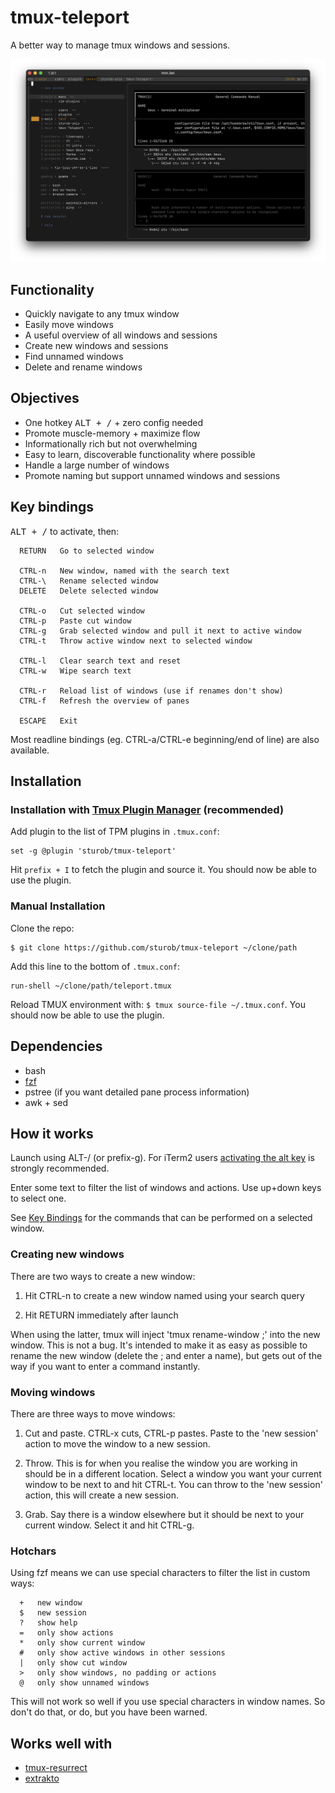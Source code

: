 # tmux-teleport

A better way to manage tmux windows and sessions.

<img src="https://raw.githubusercontent.com/sturob/tmux-teleport-docs/main/shot-0.3.png">

## Functionality

- Quickly navigate to any tmux window
- Easily move windows
- A useful overview of all windows and sessions
- Create new windows and sessions
- Find unnamed windows
- Delete and rename windows


## Objectives

- One hotkey <kbd>ALT + /</kbd> + zero config needed
- Promote muscle-memory + maximize flow
- Informationally rich but not overwhelming
- Easy to learn, discoverable functionality where possible
- Handle a large number of windows
- Promote naming but support unnamed windows and sessions



## Key bindings

<kbd>ALT + /</kbd> to activate, then:

	  RETURN   Go to selected window
	
	  CTRL-n   New window, named with the search text
	  CTRL-\   Rename selected window
	  DELETE   Delete selected window
	
	  CTRL-o   Cut selected window
	  CTRL-p   Paste cut window
	  CTRL-g   Grab selected window and pull it next to active window
	  CTRL-t   Throw active window next to selected window
	
	  CTRL-l   Clear search text and reset
	  CTRL-w   Wipe search text
	
	  CTRL-r   Reload list of windows (use if renames don't show)
	  CTRL-f   Refresh the overview of panes
	
	  ESCAPE   Exit


Most readline bindings (eg. CTRL-a/CTRL-e beginning/end of line) are also available.

## Installation

### Installation with [Tmux Plugin Manager](https://github.com/tmux-plugins/tpm) (recommended)

Add plugin to the list of TPM plugins in `.tmux.conf`:

    set -g @plugin 'sturob/tmux-teleport'

Hit `prefix + I` to fetch the plugin and source it. You should now be able to
use the plugin.

### Manual Installation

Clone the repo:

    $ git clone https://github.com/sturob/tmux-teleport ~/clone/path

Add this line to the bottom of `.tmux.conf`:

    run-shell ~/clone/path/teleport.tmux

Reload TMUX environment with: `$ tmux source-file ~/.tmux.conf`.
You should now be able to use the plugin.


## Dependencies

- bash
- [fzf](https://github.com/junegunn/fzf)
- pstree (if you want detailed pane process information)
- awk + sed

## How it works

Launch using ALT-/ (or prefix-g). For iTerm2 users [activating the alt key](https://stephencharlesweiss.com/i-term-2-meta-key) is strongly recommended. 

Enter some text to filter the list of windows and actions. Use up+down keys to select one.

See [Key Bindings](#key-bindings) for the commands that can be performed on a selected window.


### Creating new windows

There are two ways to create a new window:

1. Hit CTRL-n to create a new window named using your search query

2. Hit RETURN immediately after launch

When using the latter, tmux will inject 'tmux rename-window ;' into the new window. This is not a bug. It's intended to make it as easy as possible to rename the new window (delete the ; and enter a name), but gets out of the way if you want to enter a command instantly.


### Moving windows

There are three ways to move windows:

1. Cut and paste. CTRL-x cuts, CTRL-p pastes. Paste to the 'new session' action to move the window to a new session.

2. Throw. This is for when you realise the window you are working in should be in a different location. Select a window you want your current window to be next to and hit CTRL-t. You can throw to the 'new session' action, this will create a new session.

3. Grab. Say there is a window elsewhere but it should be next to your current window. Select it and hit CTRL-g.


### Hotchars

Using fzf means we can use special characters to filter the list in custom ways:

	  +   new window
	  $   new session
	  ?   show help
	  =   only show actions
	  *   only show current window
	  #   only show active windows in other sessions
	  |   only show cut window
	  >   only show windows, no padding or actions
	  @   only show unnamed windows

This will not work so well if you use special characters in window names. So don't do that, or do, but you have been warned.


<!-- ## Options -->

<!-- ### TODO -->

<!-- -	escape_exits = true -->
<!-- -	use_unicode = true -->
<!-- -	session_divs = true -->
<!-- -   histograms = true -->
<!-- -	-v force vertical -->



## Works well with

- [tmux-resurrect](https://github.com/tmux-plugins/tmux-resurrect)
- [extrakto](https://github.com/laktak/extrakto)


